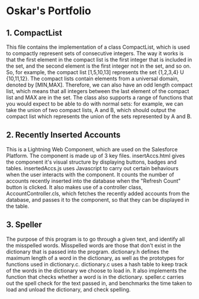 # Oskar's Portfolio
## 1. CompactList
This file contains the implementation of a class CompactList, which is used to compactly represent sets of consecutive integers. The way it works is that the first element in the compact list is the first integer that is included in the set, and the second element is the first integer not in the set, and so on. So, for example, the compact list [1,5,10,13] represents the set {1,2,3,4} U {10,11,12}. The compact lists contain elements from a universal domain, denoted by [MIN,MAX]. Therefore, we can also have an odd length compact list, which means that all integers between the last element of the compact list and MAX are in the set.
The class also supports a range of functions that you would expect to be able to do with normal sets: for example, we can take the union of two compact lists, A and B, which should output the compact list which represents the union of the sets represented by A and B.

## 2. Recently Inserted Accounts
This is a Lightning Web Component, which are used on the Salesforce Platform. The component is made up of 3 key files. insertAccs.html gives the component it's visual structure by displaying buttons, badges and tables. insertedAccs.js uses Javascript to carry out certain behaviours when the user interacts with the component. It counts the number of accounts recently inserted into the database when the "Refresh Count" button is clicked. It also makes use of a controller class, AccountController.cls, which fetches the recently added accounts from the database, and passes it to the component, so that they can be displayed in the table.

## 3. Speller
The purpose of this program is to go through a given text, and identify all the misspelled words. Misspelled words are those that don't exist in the dictionary that is passed into the program. dictionary.h defines the maximum length of a word in the dictionary, as well as the prototypes for functions used in dictionary.c. dictionary.c uses a hash table to keep track of the words in the dictionary we choose to load in. It also implements the function that checks whether a word is in the dictionary. speller.c carries out the spell check for the text passed in, and benchmarks the time taken to load and unload the dictionary, and check spelling.
